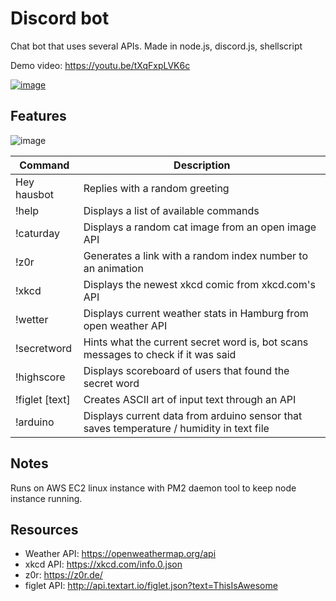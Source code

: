 # Discord bot  

Chat bot that uses several APIs. Made in node.js, discord.js, shellscript

Demo video: https://youtu.be/tXqFxpLVK6c

[![image](https://i.postimg.cc/4dPBFjJV/Untitled.jpg)](https://youtu.be/tXqFxpLVK6c)

Features
---------

![image](https://i.postimg.cc/BvZ89mM4/commands.png) 



Command  | Description
------------- | -------------
Hey hausbot  | Replies with a random greeting
!help  | Displays a list of available commands
!caturday | Displays a random cat image from an open image API
!z0r | Generates a link with a random index number to an animation
!xkcd | Displays the newest xkcd comic from xkcd.com's API
!wetter | Displays current weather stats in Hamburg from open weather API
!secretword | Hints what the current secret word is, bot scans messages to check if it was said
!highscore | Displays scoreboard of users that found the secret word
!figlet [text] | Creates ASCII art of input text through an API
!arduino | Displays current data from arduino sensor that saves temperature / humidity in text file

Notes
--------
Runs on AWS EC2 linux instance with PM2 daemon tool to keep node instance running. 

Resources
---------

* Weather API: https://openweathermap.org/api
* xkcd API: https://xkcd.com/info.0.json
* z0r: https://z0r.de/
* figlet API: http://api.textart.io/figlet.json?text=ThisIsAwesome
